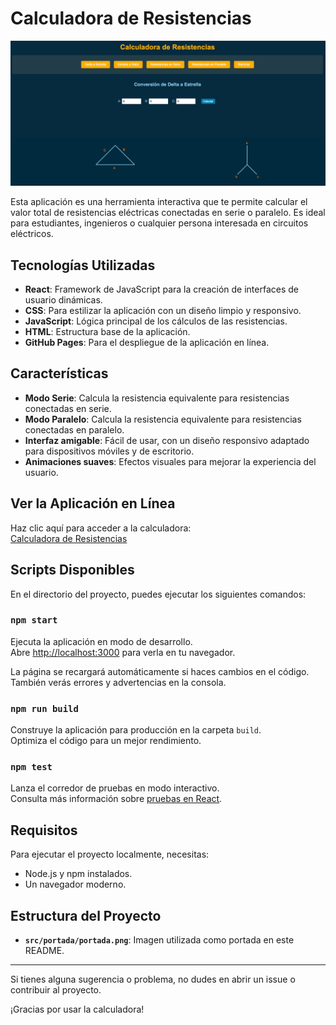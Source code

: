 # Calculadora de Resistencias

![Portada](src/portada/portada.png)

Esta aplicación es una herramienta interactiva que te permite calcular el valor total de resistencias eléctricas conectadas en serie o paralelo. Es ideal para estudiantes, ingenieros o cualquier persona interesada en circuitos eléctricos.

## Tecnologías Utilizadas

- **React**: Framework de JavaScript para la creación de interfaces de usuario dinámicas.
- **CSS**: Para estilizar la aplicación con un diseño limpio y responsivo.
- **JavaScript**: Lógica principal de los cálculos de las resistencias.
- **HTML**: Estructura base de la aplicación.
- **GitHub Pages**: Para el despliegue de la aplicación en línea.

## Características

- **Modo Serie**: Calcula la resistencia equivalente para resistencias conectadas en serie.
- **Modo Paralelo**: Calcula la resistencia equivalente para resistencias conectadas en paralelo.
- **Interfaz amigable**: Fácil de usar, con un diseño responsivo adaptado para dispositivos móviles y de escritorio.
- **Animaciones suaves**: Efectos visuales para mejorar la experiencia del usuario.

## Ver la Aplicación en Línea

Haz clic aquí para acceder a la calculadora:  
[Calculadora de Resistencias](https://nova-cz.github.io/Calculadora-Resistencias/)

## Scripts Disponibles

En el directorio del proyecto, puedes ejecutar los siguientes comandos:

### `npm start`

Ejecuta la aplicación en modo de desarrollo.\
Abre [http://localhost:3000](http://localhost:3000) para verla en tu navegador.

La página se recargará automáticamente si haces cambios en el código.\
También verás errores y advertencias en la consola.

### `npm run build`

Construye la aplicación para producción en la carpeta `build`.\
Optimiza el código para un mejor rendimiento.

### `npm test`

Lanza el corredor de pruebas en modo interactivo.\
Consulta más información sobre [pruebas en React](https://facebook.github.io/create-react-app/docs/running-tests).

## Requisitos

Para ejecutar el proyecto localmente, necesitas:

- Node.js y npm instalados.
- Un navegador moderno.

## Estructura del Proyecto

- **`src/portada/portada.png`**: Imagen utilizada como portada en este README.

---

Si tienes alguna sugerencia o problema, no dudes en abrir un issue o contribuir al proyecto.

¡Gracias por usar la calculadora!
